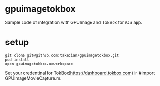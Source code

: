 # gpuimagetokbox

Sample code of integration with GPUImage and TokBox for iOS app.

# setup

```
git clone git@github.com:takecian/gpuimagetokbox.git
pod install
open gpuimagetokbox.xcworkspace 
```
Set your credentinal for TokBox(https://dashboard.tokbox.com) in #import GPUImageMovieCapture.m.


